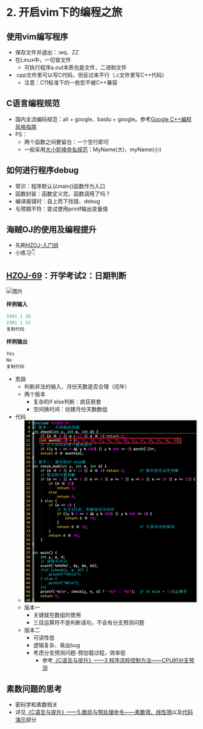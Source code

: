 # 2. 开启vim下的编程之旅

## 使用vim编写程序

- 保存文件并退出：:wq、ZZ
- 在Linux中，一切皆文件
  - 可执行程序a.out本质也是文件，二进制文件
- .cpp文件里可以写C代码，但反过来不行（.c文件里写C++代码）
  - 注意：C11标准下的一些宏不被C++兼容

## C语言编程规范

- 国内主流编码规范：ali + google、baidu + google。参考[Google C++编程风格指南](https://zh-google-styleguide.readthedocs.io/en/latest/google-cpp-styleguide/contents/)
- PS：
  - 两个函数之间要留白：一个空行即可
  - 一般采用[大小驼峰命名规范](https://www.wikiwand.com/zh-cn/駝峰式大小寫#/格式)：MyName(大)、myName(小)



## 如何进行程序debug

- 常识：程序默认以main()函数作为入口
- 函数封装：函数定义完，函数调用了吗？
- 编译报错时：自上而下找错、debug
- 与预期不符：尝试使用printf输出变量值



## 海贼OJ的使用及编程提升

- 先刷[HZOJ-入门组](http://oj.haizeix.com/training-ground)
- 小练习👇



## [HZOJ-69](http://oj.haizeix.com/problem/69)：开学考试2：日期判断

![图片](https://i.loli.net/2020/12/09/x7jIJvUfL1o5ORC.png)

**样例输入**

```c++
1991 1 30
1991 1 32
复制代码
```

**样例输出**

```c++
Yes
No
复制代码
```

- 思路
  - 判断非法的输入、月份天数是否合理（闰年）
  - 两个版本
    - 复杂的if else判断：疯狂嵌套
    - 空间换时间：创建月份天数数组
- 代码
  - ![图片](../../../Image/X2eVMBuj57TQkG4.png)
  - 版本一
    - 关键就在数组的使用
    - 三目运算符不是判断语句，不会有分支预测问题
  - 版本二
    - 可读性低
    - 逻辑复杂、易出bug
    - 考虑分支预测问题-预加载过程，效率低
      - 参考[《C语言与提升》——3 程序流程控制方法——CPU的分支预测](https://doublelll3.ml/ct_3_程序流程控制方法/#cpu的分支预测)



## 素数问题的思考

- 密码学和素数相关
- 详见[《C语言与提升》——5.数组与预处理命令——素数筛、线性筛](https://doublelll3.ml/ct_5_数组与⭐预处理命令/#素数筛)以及[代码演示](https://doublelll3.ml/ct_5_数组与⭐预处理命令/#素数筛-2)部分